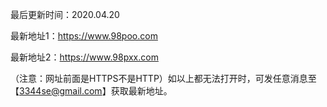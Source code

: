 最后更新时间：2020.04.20

最新地址1：https://www.98poo.com

最新地址2：https://www.98pxx.com

（注意：网址前面是HTTPS不是HTTP）如以上都无法打开时，可发任意消息至【3344se@gmail.com】获取最新地址。
